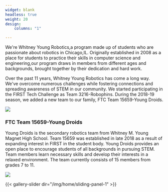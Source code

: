 ```yaml
---
widget: blank
headless: true
weight: 20
design:
    columns: "1"

---
```




We're Whitney Young Robotics,a program made up of students who are passionate about robotics in Chicago,IL. Originally established in 2008 as a place for students to practice their skills in computer science and engineering,our program draws in members from different ages and backgrounds, brought together by their dedication and hard work.

  

Over the past 11 years, Whitney Young Robotics has come a long way. We've overcome numerous challenges while fostering connections and spreading awareness of STEM in our community. We started participating in the FIRST Tech Challenge as Team 3216-Robophins. During the 2018-19 season, we added a new team to our family, FTC Team 15659-Young Droids.

![](ABOUT%20US/8efa05e6be82d66c788e2b8a1fa383d5.jpg)

### FTC Team 15659-Young Droids

Young Droids is the secondary robotics team from Whitney M. Young Magnet High School. Team 15659 was established in late 2018 as a result of expanding interest in FIRST in the student body. Young Droids provides an open place to encourage students of all backgrounds in pursuing STEM. Team members learn necessary skills and develop their interests in a relaxed environment. The team currently consists of 15 members from grades 7 to 11.

![](ABOUT%20US/b55723fab873df7861664a46f91a6bb4.jpg)

{{< gallery-slider dir="/img/home/sliding-panel-1" >}}

